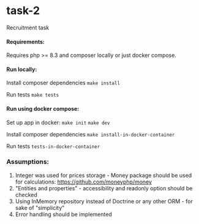 # task-2
Recruitment task

#### Requirements:
Requires php >= 8.3 and composer locally or just docker compose.

#### Run locally:
Install composer dependencies `make install`

Run tests `make tests`

#### Run using docker compose:
Set up app in docker: `make init` `make dev`

Install composer dependencies `make install-in-docker-container`

Run tests `tests-in-docker-container`

### Assumptions:
1. Integer was used for prices storage - Money package should be used for calculations: https://github.com/moneyphp/money
2. "Entities and properties" - accessibility and readonly option should be checked
3. Using InMemory repository instead of Doctrine or any other ORM - for sake of "simplicity"
4. Error handling should be implemented